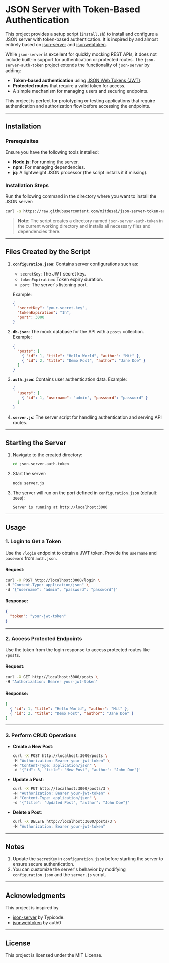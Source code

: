 # JSON Server with Token-Based Authentication

This project provides a setup script (`install.sh`) to install and configure a JSON server with token-based authentication. It is inspired by and almost entirely based on [json-server](https://github.com/typicode/json-server) and [jsonwebtoken](https://github.com/auth0/node-jsonwebtoken).

While `json-server` is excellent for quickly mocking REST APIs, it does not include built-in support for authentication or protected routes. The `json-server-auth-token` project extends the functionality of `json-server` by adding:
- **Token-based authentication** using [JSON Web Tokens (JWT)](https://github.com/auth0/node-jsonwebtoken).
- **Protected routes** that require a valid token for access.
- A simple mechanism for managing users and securing endpoints.

This project is perfect for prototyping or testing applications that require authentication and authorization flow before accessing the endpoints.

---

## Installation

### Prerequisites
Ensure you have the following tools installed:
- **Node.js**: For running the server.
- **npm**: For managing dependencies.
- **jq**: A lightweight JSON processor (the script installs it if missing).

### Installation Steps
Run the following command in the directory where you want to install the JSON server:
```bash
curl -s https://raw.githubusercontent.com/mitdesai/json-server-token-auth/refs/heads/main/install.sh | bash
```

> **Note**: The script creates a directory named `json-server-auth-token` in the current working directory and installs all necessary files and dependencies there.

---

## Files Created by the Script
1. **`configuration.json`**: Contains server configurations such as:
   - `secretKey`: The JWT secret key.
   - `tokenExpiration`: Token expiry duration.
   - `port`: The server's listening port.

   Example:
   ```json
   {
     "secretKey": "your-secret-key",
     "tokenExpiration": "1h",
     "port": 3000
   }
   ```

2. **`db.json`**: The mock database for the API with a `posts` collection.
   Example:
   ```json
   {
     "posts": [
       { "id": 1, "title": "Hello World", "author": "Mit" },
       { "id": 2, "title": "Demo Post", "author": "Jane Doe" }
     ]
   }
   ```

3. **`auth.json`**: Contains user authentication data.
   Example:
   ```json
   {
     "users": [
       { "id": 1, "username": "admin", "password": "password" }
     ]
   }
   ```

4. **`server.js`**: The server script for handling authentication and serving API routes.

---

## Starting the Server

1. Navigate to the created directory:
   ```bash
   cd json-server-auth-token
   ```

2. Start the server:
   ```bash
   node server.js
   ```

3. The server will run on the port defined in `configuration.json` (default: `3000`):
   ```
   Server is running at http://localhost:3000
   ```

---

## Usage

### 1. Login to Get a Token
Use the `/login` endpoint to obtain a JWT token. Provide the `username` and `password` from `auth.json`.

#### Request:
```bash
curl -X POST http://localhost:3000/login \
-H "Content-Type: application/json" \
-d '{"username": "admin", "password": "password"}'
```

#### Response:
```json
{
  "token": "your-jwt-token"
}
```

---

### 2. Access Protected Endpoints
Use the token from the login response to access protected routes like `/posts`.

#### Request:
```bash
curl -X GET http://localhost:3000/posts \
-H "Authorization: Bearer your-jwt-token"
```

#### Response:
```json
[
  { "id": 1, "title": "Hello World", "author": "Mit" },
  { "id": 2, "title": "Demo Post", "author": "Jane Doe" }
]
```

---

### 3. Perform CRUD Operations
- **Create a New Post**:
  ```bash
  curl -X POST http://localhost:3000/posts \
  -H "Authorization: Bearer your-jwt-token" \
  -H "Content-Type: application/json" \
  -d '{"id": 3, "title": "New Post", "author": "John Doe"}'
  ```

- **Update a Post**:
  ```bash
  curl -X PUT http://localhost:3000/posts/3 \
  -H "Authorization: Bearer your-jwt-token" \
  -H "Content-Type: application/json" \
  -d '{"title": "Updated Post", "author": "John Doe"}'
  ```

- **Delete a Post**:
  ```bash
  curl -X DELETE http://localhost:3000/posts/3 \
  -H "Authorization: Bearer your-jwt-token"
  ```

---

## Notes
1. Update the `secretKey` in `configuration.json` before starting the server to ensure secure authentication.
2. You can customize the server's behavior by modifying `configuration.json` and the `server.js` script.

---

## Acknowledgments
This project is inspired by
- [json-server](https://github.com/typicode/json-server) by Typicode.
- [jsonwebtoken](https://github.com/auth0/node-jsonwebtoken) by auth0
---

## License
This project is licensed under the MIT License.
